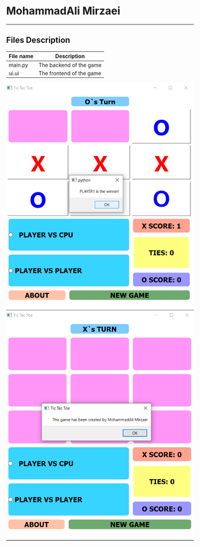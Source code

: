 # MohammadAli Mirzaei
---
## Files Description

| File name | Description |
|--- | --- |
|main.py | The backend of the game |
|ui.ui |The frontend of the game |



![calculator](Screenshot1.png)
![calculator](Screenshot2.png)
